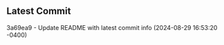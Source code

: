 
## Latest Commit
3a69ea9 - Update README with latest commit info (2024-08-29 16:53:20 -0400) <Yunxi-Zhou>
